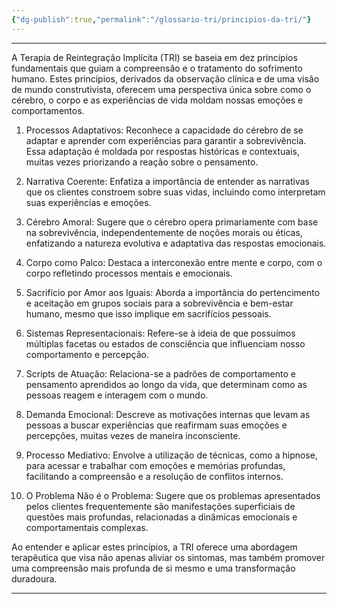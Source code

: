 ```yaml
---
{"dg-publish":true,"permalink":"/glossario-tri/principios-da-tri/"}
---
```


---

A Terapia de Reintegração Implícita (TRI) se baseia em dez princípios fundamentais que guiam a compreensão e o tratamento do sofrimento humano. Estes princípios, derivados da observação clínica e de uma visão de mundo construtivista, oferecem uma perspectiva única sobre como o cérebro, o corpo e as experiências de vida moldam nossas emoções e comportamentos.

1. Processos Adaptativos: Reconhece a capacidade do cérebro de se adaptar e aprender com experiências para garantir a sobrevivência. Essa adaptação é moldada por respostas históricas e contextuais, muitas vezes priorizando a reação sobre o pensamento.
   
2. Narrativa Coerente: Enfatiza a importância de entender as narrativas que os clientes constroem sobre suas vidas, incluindo como interpretam suas experiências e emoções.
   
3. Cérebro Amoral: Sugere que o cérebro opera primariamente com base na sobrevivência, independentemente de noções morais ou éticas, enfatizando a natureza evolutiva e adaptativa das respostas emocionais.
   
4. Corpo como Palco: Destaca a interconexão entre mente e corpo, com o corpo refletindo processos mentais e emocionais.
   
5. Sacrifício por Amor aos Iguais: Aborda a importância do pertencimento e aceitação em grupos sociais para a sobrevivência e bem-estar humano, mesmo que isso implique em sacrifícios pessoais.
   
6. Sistemas Representacionais: Refere-se à ideia de que possuímos múltiplas facetas ou estados de consciência que influenciam nosso comportamento e percepção.
   
7. Scripts de Atuação: Relaciona-se a padrões de comportamento e pensamento aprendidos ao longo da vida, que determinam como as pessoas reagem e interagem com o mundo.
   
8. Demanda Emocional: Descreve as motivações internas que levam as pessoas a buscar experiências que reafirmam suas emoções e percepções, muitas vezes de maneira inconsciente.
   
9. Processo Mediativo: Envolve a utilização de técnicas, como a hipnose, para acessar e trabalhar com emoções e memórias profundas, facilitando a compreensão e a resolução de conflitos internos.
   
10. O Problema Não é o Problema: Sugere que os problemas apresentados pelos clientes frequentemente são manifestações superficiais de questões mais profundas, relacionadas a dinâmicas emocionais e comportamentais complexas.

 Ao entender e aplicar estes princípios, a TRI oferece uma abordagem terapêutica que visa não apenas aliviar os sintomas, mas também promover uma compreensão mais profunda de si mesmo e uma transformação duradoura.



----



